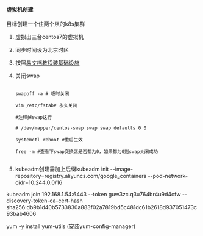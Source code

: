 #### 虚拟机创建

目标创建一个住两个从的k8s集群

1. 虚拟出三台centos7的虚拟机
2. 同步时间设为北京时区
3. 按照[易文档教程装基础设施](https://k8s.easydoc.net/docs/dRiQjyTY/28366845/6GiNOzyZ/nd7yOvdY)
4. 关闭swap

   ```

   swapoff -a # 临时关闭

   vim /etc/fstab# 永久关闭

   #注释掉swap这行

   # /dev/mapper/centos‐swap swap swap defaults 0 0

   systemctl reboot #重启生效

   free ‐m #查看下swap交换区是否都为0，如果都为0则swap关闭成功


   ```
5. kubeadm创建需加上后缀kubeadm init --image-repository=registry.aliyuncs.com/google_containers  --pod-network-cidr=10.244.0.0/16

kubeadm join 192.168.1.54:6443 --token guw3zc.q3u764br4u9d4cfw --discovery-token-ca-cert-hash sha256:db9b1d40b5733830a883f02a7819bd5c481dc61b2618d937051473c93bab4606


yum -y install yum-utils (安装yum-config-manager)